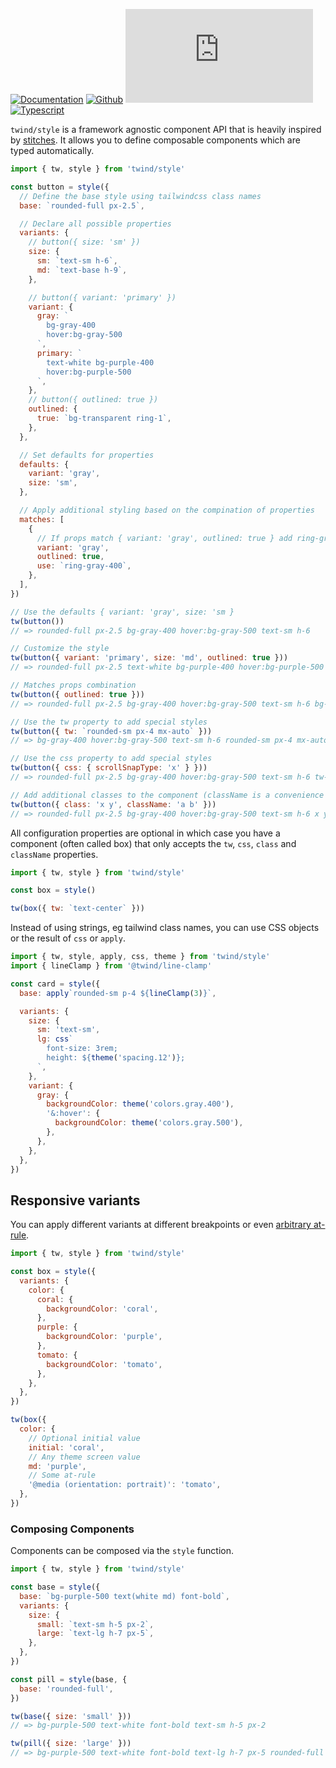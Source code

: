 [![Documentation](https://flat.badgen.net/badge/icon/Documentation?icon=awesome&label)](https://twind.dev/docs/modules/twind_style.html)
[![Github](https://flat.badgen.net/badge/icon/tw-in-js%2Ftwind%2Fsrc%2Fstyle?icon=github&label)](https://github.com/tw-in-js/twind/tree/main/src/style)
[![Module Size](https://flat.badgen.net/badgesize/brotli/https:/unpkg.com/twind/style/style.js?icon=jsdelivr&label&color=blue&cache=10800)](https://unpkg.com/twind/style/style.js 'brotli module size')
[![Typescript](https://flat.badgen.net/badge/icon/included?icon=typescript&label)](https://unpkg.com/browse/twind/style/style.d.ts)

`twind/style` is a framework agnostic component API that is heavily inspired by [stitches](https://stitches.dev). It allows you to define composable components which are typed automatically.

```js
import { tw, style } from 'twind/style'

const button = style({
  // Define the base style using tailwindcss class names
  base: `rounded-full px-2.5`,

  // Declare all possible properties
  variants: {
    // button({ size: 'sm' })
    size: {
      sm: `text-sm h-6`,
      md: `text-base h-9`,
    },

    // button({ variant: 'primary' })
    variant: {
      gray: `
        bg-gray-400
        hover:bg-gray-500
      `,
      primary: `
        text-white bg-purple-400
        hover:bg-purple-500
      `,
    },
    // button({ outlined: true })
    outlined: {
      true: `bg-transparent ring-1`,
    },
  },

  // Set defaults for properties
  defaults: {
    variant: 'gray',
    size: 'sm',
  },

  // Apply additional styling based on the compination of properties
  matches: [
    {
      // If props match { variant: 'gray', outlined: true } add ring-gray-400
      variant: 'gray',
      outlined: true,
      use: `ring-gray-400`,
    },
  ],
})

// Use the defaults { variant: 'gray', size: 'sm }
tw(button())
// => rounded-full px-2.5 bg-gray-400 hover:bg-gray-500 text-sm h-6

// Customize the style
tw(button({ variant: 'primary', size: 'md', outlined: true }))
// => rounded-full px-2.5 text-white bg-purple-400 hover:bg-purple-500 text-base h-9 bg-transparent ring-1

// Matches props combination
tw(button({ outlined: true }))
// => rounded-full px-2.5 bg-gray-400 hover:bg-gray-500 text-sm h-6 bg-transparent ring-1 ring-gray-400

// Use the tw property to add special styles
tw(button({ tw: `rounded-sm px-4 mx-auto` }))
// => bg-gray-400 hover:bg-gray-500 text-sm h-6 rounded-sm px-4 mx-auto

// Use the css property to add special styles
tw(button({ css: { scrollSnapType: 'x' } }))
// => rounded-full px-2.5 bg-gray-400 hover:bg-gray-500 text-sm h-6 tw-css

// Add additional classes to the component (className is a convenience for jsx)
tw(button({ class: 'x y', className: 'a b' }))
// => rounded-full px-2.5 bg-gray-400 hover:bg-gray-500 text-sm h-6 x y a b
```

All configuration properties are optional in which case you have a component (often called box) that only accepts the `tw`, `css`, `class` and `className` properties.

```js
import { tw, style } from 'twind/style'

const box = style()

tw(box({ tw: `text-center` }))
```

Instead of using strings, eg tailwind class names, you can use CSS objects or the result of `css` or `apply`.

```js
import { tw, style, apply, css, theme } from 'twind/style'
import { lineClamp } from '@twind/line-clamp'

const card = style({
  base: apply`rounded-sm p-4 ${lineClamp(3)}`,

  variants: {
    size: {
      sm: 'text-sm',
      lg: css`
        font-size: 3rem;
        height: ${theme('spacing.12')};
      `,
    },
    variant: {
      gray: {
        backgroundColor: theme('colors.gray.400'),
        '&:hover': {
          backgroundColor: theme('colors.gray.500'),
        },
      },
    },
  },
})
```

## Responsive variants

You can apply different variants at different breakpoints or even [arbitrary at-rule](https://developer.mozilla.org/docs/Web/CSS/At-rule).

```js
import { tw, style } from 'twind/style'

const box = style({
  variants: {
    color: {
      coral: {
        backgroundColor: 'coral',
      },
      purple: {
        backgroundColor: 'purple',
      },
      tomato: {
        backgroundColor: 'tomato',
      },
    },
  },
})

tw(box({
  color: {
    // Optional initial value
    initial: 'coral',
    // Any theme screen value
    md: 'purple',
    // Some at-rule
    '@media (orientation: portrait)': 'tomato',
  },
})
```

### Composing Components

Components can be composed via the `style` function.

```js
import { tw, style } from 'twind/style'

const base = style({
  base: `bg-purple-500 text(white md) font-bold`,
  variants: {
    size: {
      small: `text-sm h-5 px-2`,
      large: `text-lg h-7 px-5`,
    },
  },
})

const pill = style(base, {
  base: 'rounded-full',
})

tw(base({ size: 'small' }))
// => bg-purple-500 text-white font-bold text-sm h-5 px-2

tw(pill({ size: 'large' }))
// => bg-purple-500 text-white font-bold text-lg h-7 px-5 rounded-full
```
